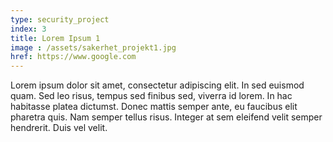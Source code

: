 ```yaml
---
type: security_project
index: 3
title: Lorem Ipsum 1
image : /assets/sakerhet_projekt1.jpg
href: https://www.google.com
---
```


Lorem ipsum dolor sit amet, consectetur adipiscing elit. In sed euismod quam. Sed leo risus, tempus sed finibus sed, viverra id lorem. In hac habitasse platea dictumst. Donec mattis semper ante, eu faucibus elit pharetra quis. Nam semper tellus risus. Integer at sem eleifend velit semper hendrerit. Duis vel velit. 
